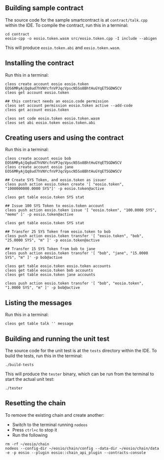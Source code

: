 ## Building sample contract

The source code for the sample smartcontract is at `contract/talk.cpp` within the IDE. To compile the contract, run this in a terminal:

```
cd contract
eosio-cpp -o eosio.token.wasm src/eosio.token.cpp -I include --abigen

```

This will produce `eosio.token.abi` and `eosio.token.wasm`.

## Installing the contract

Run this in a terminal:

```
cleos create account eosio eosio.token EOS6MRyAjQq8ud7hVNYcfnVPJqcVpscN5So8BhtHuGYqET5GDW5CV
cleos get account eosio.token

## this contract needs an eosio.code permission
cleos set account permission eosio.token active --add-code
cleos get account eosio.token

cleos set code eosio.token eosio.token.wasm
cleos set abi eosio.token eosio.token.abi

```

## Creating users and using the contract

Run this in a terminal:
```
cleos create account eosio bob EOS6MRyAjQq8ud7hVNYcfnVPJqcVpscN5So8BhtHuGYqET5GDW5CV
cleos create account eosio jane EOS6MRyAjQq8ud7hVNYcfnVPJqcVpscN5So8BhtHuGYqET5GDW5CV

## Create SYS Token, and eosio.token as issuer
cleos push action eosio.token create '[ "eosio.token", "1000000000.0000 SYS"]' -p eosio.token@active

cleos get table eosio.token SYS stat

## Issue 100 SYS Token to eosio.token account
cleos push action eosio.token issue '[ "eosio.token", "100.0000 SYS", "memo" ]' -p eosio.token@active

cleos get table eosio.token SYS stat

## Transfer 25 SYS Token from eosio.token to bob
cleos push action eosio.token transfer '[ "eosio.token", "bob", "25.0000 SYS", "m" ]' -p eosio.token@active

## Transfer 15 SYS Token from bob to jane
cleos push action eosio.token transfer '[ "bob", "jane", "15.0000 SYS", "m" ]' -p bob@active

cleos get table eosio.token eosio.token accounts
cleos get table eosio.token bob accounts
cleos get table eosio.token jane accounts

cleos push action eosio.token transfer '[ "bob", "eosio.token", "1.0000 SYS", "m" ]' -p bob@active
```

## Listing the messages

Run this in a terminal:
```
cleos get table talk '' message

```



## Building and running the unit test

The source code for the unit test is at the `tests` directory within the IDE. To build the tests, run this in the terminal:

```
./build-tests

```

This will produce the `tester` binary, which can be run from the terminal to start the actual unit test:

```
./tester

```


## Resetting the chain

To remove the existing chain and create another:

* Switch to the terminal running `nodeos`
* Press `ctrl+c` to stop it
* Run the following

```
rm -rf ~/eosio/chain
nodeos --config-dir ~/eosio/chain/config --data-dir ~/eosio/chain/data -e -p eosio --plugin eosio::chain_api_plugin --contracts-console
